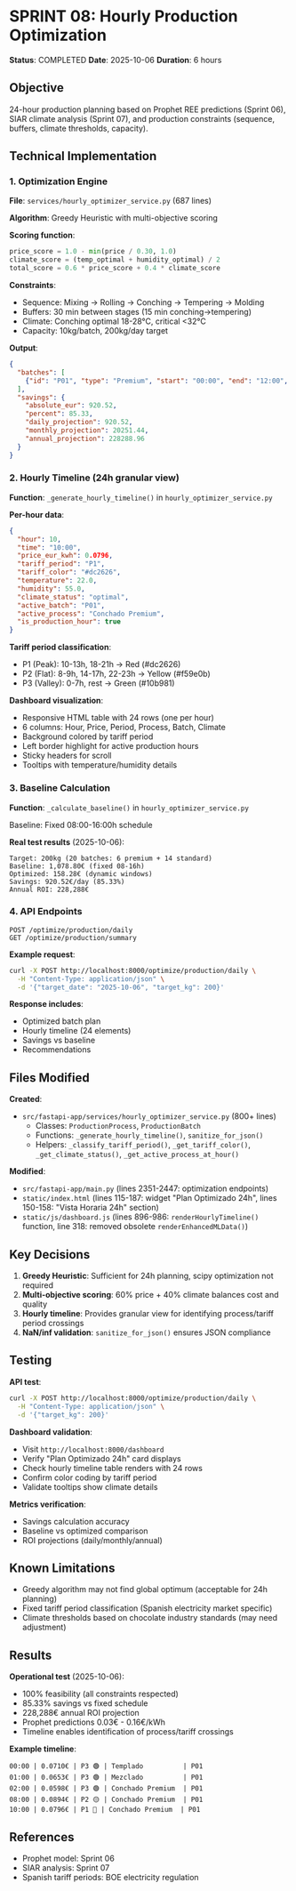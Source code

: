 # SPRINT 08: Hourly Production Optimization

**Status**: COMPLETED
**Date**: 2025-10-06
**Duration**: 6 hours

## Objective

24-hour production planning based on Prophet REE predictions (Sprint 06), SIAR climate analysis (Sprint 07), and production constraints (sequence, buffers, climate thresholds, capacity).

## Technical Implementation

### 1. Optimization Engine

**File**: `services/hourly_optimizer_service.py` (687 lines)

**Algorithm**: Greedy Heuristic with multi-objective scoring

**Scoring function**:
```python
price_score = 1.0 - min(price / 0.30, 1.0)
climate_score = (temp_optimal + humidity_optimal) / 2
total_score = 0.6 * price_score + 0.4 * climate_score
```

**Constraints**:
- Sequence: Mixing → Rolling → Conching → Tempering → Molding
- Buffers: 30 min between stages (15 min conching→tempering)
- Climate: Conching optimal 18-28°C, critical <32°C
- Capacity: 10kg/batch, 200kg/day target

**Output**:
```json
{
  "batches": [
    {"id": "P01", "type": "Premium", "start": "00:00", "end": "12:00", "cost": 79.14}
  ],
  "savings": {
    "absolute_eur": 920.52,
    "percent": 85.33,
    "daily_projection": 920.52,
    "monthly_projection": 20251.44,
    "annual_projection": 228288.96
  }
}
```

### 2. Hourly Timeline (24h granular view)

**Function**: `_generate_hourly_timeline()` in `hourly_optimizer_service.py`

**Per-hour data**:
```json
{
  "hour": 10,
  "time": "10:00",
  "price_eur_kwh": 0.0796,
  "tariff_period": "P1",
  "tariff_color": "#dc2626",
  "temperature": 22.0,
  "humidity": 55.0,
  "climate_status": "optimal",
  "active_batch": "P01",
  "active_process": "Conchado Premium",
  "is_production_hour": true
}
```

**Tariff period classification**:
- P1 (Peak): 10-13h, 18-21h → Red (#dc2626)
- P2 (Flat): 8-9h, 14-17h, 22-23h → Yellow (#f59e0b)
- P3 (Valley): 0-7h, rest → Green (#10b981)

**Dashboard visualization**:
- Responsive HTML table with 24 rows (one per hour)
- 6 columns: Hour, Price, Period, Process, Batch, Climate
- Background colored by tariff period
- Left border highlight for active production hours
- Sticky headers for scroll
- Tooltips with temperature/humidity details

### 3. Baseline Calculation

**Function**: `_calculate_baseline()` in `hourly_optimizer_service.py`

Baseline: Fixed 08:00-16:00h schedule

**Real test results** (2025-10-06):
```
Target: 200kg (20 batches: 6 premium + 14 standard)
Baseline: 1,078.80€ (fixed 08-16h)
Optimized: 158.28€ (dynamic windows)
Savings: 920.52€/day (85.33%)
Annual ROI: 228,288€
```

### 4. API Endpoints

```
POST /optimize/production/daily
GET /optimize/production/summary
```

**Example request**:
```bash
curl -X POST http://localhost:8000/optimize/production/daily \
  -H "Content-Type: application/json" \
  -d '{"target_date": "2025-10-06", "target_kg": 200}'
```

**Response includes**:
- Optimized batch plan
- Hourly timeline (24 elements)
- Savings vs baseline
- Recommendations

## Files Modified

**Created**:
- `src/fastapi-app/services/hourly_optimizer_service.py` (800+ lines)
  - Classes: `ProductionProcess`, `ProductionBatch`
  - Functions: `_generate_hourly_timeline()`, `sanitize_for_json()`
  - Helpers: `_classify_tariff_period()`, `_get_tariff_color()`, `_get_climate_status()`, `_get_active_process_at_hour()`

**Modified**:
- `src/fastapi-app/main.py` (lines 2351-2447: optimization endpoints)
- `static/index.html` (lines 115-187: widget "Plan Optimizado 24h", lines 150-158: "Vista Horaria 24h" section)
- `static/js/dashboard.js` (lines 896-986: `renderHourlyTimeline()` function, line 318: removed obsolete `renderEnhancedMLData()`)

## Key Decisions

1. **Greedy Heuristic**: Sufficient for 24h planning, scipy optimization not required
2. **Multi-objective scoring**: 60% price + 40% climate balances cost and quality
3. **Hourly timeline**: Provides granular view for identifying process/tariff period crossings
4. **NaN/inf validation**: `sanitize_for_json()` ensures JSON compliance

## Testing

**API test**:
```bash
curl -X POST http://localhost:8000/optimize/production/daily \
  -H "Content-Type: application/json" \
  -d '{"target_kg": 200}'
```

**Dashboard validation**:
- Visit `http://localhost:8000/dashboard`
- Verify "Plan Optimizado 24h" card displays
- Check hourly timeline table renders with 24 rows
- Confirm color coding by tariff period
- Validate tooltips show climate details

**Metrics verification**:
- Savings calculation accuracy
- Baseline vs optimized comparison
- ROI projections (daily/monthly/annual)

## Known Limitations

- Greedy algorithm may not find global optimum (acceptable for 24h planning)
- Fixed tariff period classification (Spanish electricity market specific)
- Climate thresholds based on chocolate industry standards (may need adjustment)

## Results

**Operational test** (2025-10-06):
- 100% feasibility (all constraints respected)
- 85.33% savings vs fixed schedule
- 228,288€ annual ROI projection
- Prophet predictions 0.03€ - 0.16€/kWh
- Timeline enables identification of process/tariff crossings

**Example timeline**:
```
00:00 | 0.0710€ | P3 🟢 | Templado          | P01
01:00 | 0.0653€ | P3 🟢 | Mezclado          | P01
02:00 | 0.0598€ | P3 🟢 | Conchado Premium  | P01
08:00 | 0.0894€ | P2 🟡 | Conchado Premium  | P01
10:00 | 0.0796€ | P1 🔴 | Conchado Premium  | P01
```

## References

- Prophet model: Sprint 06
- SIAR analysis: Sprint 07
- Spanish tariff periods: BOE electricity regulation

